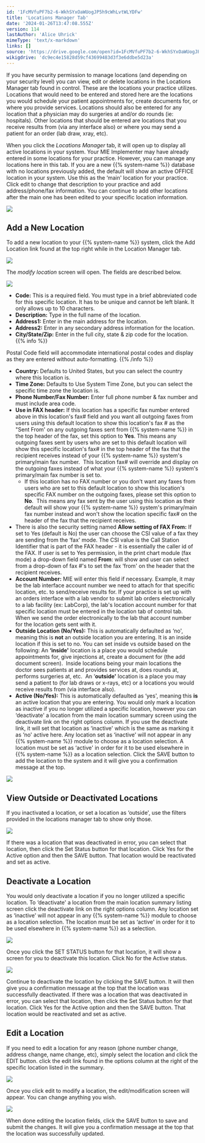 ```yaml
---
id: '1FcMVfuPF7b2-6-WkhSYxOaWUogJP5h9cWhLvtWLYDFw'
title: 'Locations Manager Tab'
date: '2024-01-26T13:47:08.555Z'
version: 114
lastAuthor: 'Alice Uhrick'
mimeType: 'text/x-markdown'
links: []
source: 'https://drive.google.com/open?id=1FcMVfuPF7b2-6-WkhSYxOaWUogJP5h9cWhLvtWLYDFw'
wikigdrive: 'dc9ec4e15828d59cf43699483d3f3e6ddbe5d23a'
---
```

If you have security permission to manage locations (and depending on your security level) you can view, edit or delete locations in the Locations Manager tab found in control. These are the locations your practice utilizes. Locations that would need to be entered and stored here are the locations you would schedule your patient appointments for, create documents for, or where you provide services. Locations should also be entered for any location that a physician may do surgeries at and/or do rounds (ie: hospitals). Other locations that should be entered are locations that you receive results from (via any interface also) or where you may send a patient for an order (lab draw, xray, etc). 

When you click the *Locations Manager* tab, it will open up to display all active locations in your system. Your MIE Implementer may have already entered in some locations for your practice. However, you can manage any locations here in this tab. If you are a new {{% system-name %}} database with no locations previously added, the default will show an active OFFICE location in your system. Use this as the ‘main' location for your practice. Click edit to change that description to your practice and add address/phone/fax information. You can continue to add other locations after the main one has been edited to your specific location information. 

![](../locations-manager-tab.assets/df08a99e8bd5ac316543f53f75e85c6e.png)


## Add a New Location

To add a new location to your {{% system-name %}} system, click the Add Location link found at the top right while in the Location Manager tab.

![](../locations-manager-tab.assets/9624f36d5017ba016433a9f14e9ee762.png)

The *modify location* screen will open. The fields are described below.

![](../locations-manager-tab.assets/174c9e7e982c775cb129965e94ef71ca.png)

* <strong>Code:</strong> This is a required field. You must type in a brief abbreviated code for this specific location. It has to be unique and cannot be left blank. It only allows up to 10 characters.
* <strong>Description:</strong> Type in the full name of the location.
* <strong>Address1:</strong> Enter in the main address for the location.
* <strong>Address2:</strong> Enter in any secondary address information for the location.
* <strong>City/State/Zip:</strong> Enter in the full city, state & zip code for the location.
{{% info %}}

Postal Code field will accommodate international postal codes and display as they are entered without auto-formatting.
{{% /info %}}

* <strong>Country:</strong> Defaults to United States, but you can select the country where this location is.
* <strong>Time Zone:</strong> Defaults to Use System Time Zone, but you can select the specific time zone the location is.
* <strong>Phone Number/Fax Number:</strong> Enter full phone number & fax number and must include area code.
* <strong>Use in FAX header:</strong> If this location has a specific fax number entered above in this location's fax# field and you want all outgoing faxes from users using this default location to show this location's fax # as the "Sent From' on any outgoing faxes sent from {{% system-name %}} in the top header of the fax, set this option to <strong>Yes</strong>. This means any outgoing faxes sent by users who are set to this default location will show this specific location's fax# in the top header of the fax that the recipient receives instead of your {{% system-name %}} system's primary/main fax number.  This location fax# will override and display on the outgoing faxes instead of what your {{% system-name %}} system's primary/main fax number is set to.
  * If this location has no FAX number or you don't want any faxes from users who are set to this default location to show this location's specific FAX number on the outgoing faxes, please set this option to <strong>No</strong>.  This means any fax sent by the user using this location as their default will show your {{% system-name %}} system's primary/main fax number instead and won't show the location specific fax# on the header of the fax that the recipient receives.  
* There is also the security setting named <strong>Allow setting of FAX From:</strong> If set to Yes (default is No) the user can choose the CSI value of a fax they are sending from the ‘fax' mode. The CSI value is the Call Station Identifier that is part of the FAX header - it is essentially the caller id of the FAX. If user is set to Yes permission, in the print chart module (fax mode) a drop-down field named <strong>From</strong>: will show and user can select from a drop-down of fax #'s to set the fax ‘from' on the header that the recipient receives.
* <strong>Account Number:</strong> MIE will enter this field if necessary. Example, it may be the lab interface account number we need to attach for that specific location, etc. to send/receive results for. If your practice is set up with an orders interface with a lab vendor to submit lab orders electronically to a lab facility (ex: LabCorp), the lab's location account number for that specific location must be entered in the location tab of control tab. When we send the order electronically to the lab that account number for the location gets sent with it.
* <strong>Outside Location (No/Yes):</strong> This is automatically defaulted as ‘no', meaning this is <strong>not</strong> an outside location you are entering. It is an inside location if this is set to no. You can set inside vs outside based on the following: An <strong>‘inside'</strong> location is a place you would schedule appointments for, give injections at, create a document for (the add document screen).  Inside locations being your main locations the doctor sees patients at and provides services at, does rounds at, performs surgeries at, etc.  An ‘<strong>outside'</strong> location is a place you may send a patient to (for lab draws or x-rays, etc) or a locations you would receive results from (via interface also).
* <strong>Active (No/Yes):</strong> This is automatically defaulted as ‘yes', meaning this <strong>is</strong> an active location that you are entering. You would only mark a location as inactive if you no longer utilized a specific location, however you can ‘deactivate' a location from the main location summary screen using the deactivate link on the right options column. If you use the deactivate link, it will set that location as ‘inactive' which is the same as marking it as ‘no' active here. Any location set as ‘inactive' will not appear in any {{% system-name %}} module to choose as a location selection. A location must be set as ‘active' in order for it to be used elsewhere in {{% system-name %}} as a location selection.
Click the SAVE button to add the location to the system and it will give you a confirmation message at the top.

![](../locations-manager-tab.assets/eef550176e88e9030344a0a18c0b31c1.png)


## View Outside or Deactivated Locations

If you inactivated a location, or set a location as ‘outside', use the filters provided in the locations manager tab to show only those.

![](../locations-manager-tab.assets/cd6922871bf52bf3dbdad64e65264369.png)

If there was a location that was deactivated in error, you can select that location, then click the Set Status button for that location. Click Yes for the Active option and then the SAVE button. That location would be reactivated and set as active.


## Deactivate a Location

You would only deactivate a location if you no longer utilized a specific location. To ‘deactivate' a location from the main location summary listing screen click the deactivate link on the right options column. Any location set as ‘inactive' will not appear in any {{% system-name %}} module to choose as a location selection. The location must be set as ‘active' in order for it to be used elsewhere in {{% system-name %}} as a selection.

![](../locations-manager-tab.assets/519258de0c2c3daf54c81a0ca3f6c02a.png)

Once you click the SET STATUS button for that location, it will show a screen for you to deactivate this location. Click No for the Active status.

![](../locations-manager-tab.assets/91421dcc62f33fa688408add73ee2286.png)

Continue to deactivate the location by clicking the SAVE button. It will then give you a confirmation message at the top that the location was successfully deactivated.
If there was a location that was deactivated in error, you can select that location, then click the Set Status button for that location. Click Yes for the Active option and then the SAVE button. That location would be reactivated and set as active.


## Edit a Location

If you need to edit a location for any reason (phone number change, address change, name change, etc), simply select the location and click the EDIT button. click the edit link found in the options column at the right of the specific location listed in the summary.

![](../locations-manager-tab.assets/c690dbdea9ab2872d05d07455fef3068.png)

Once you click edit to modify a location, the edit/modification screen will appear. You can change anything you wish. 

![](../locations-manager-tab.assets/0bcaee5370eb2921fd28f3e9f4c48b92.png)

When done editing the location fields, click the SAVE button to save and submit the changes.
It will give you a confirmation message at the top that the location was successfully updated.
